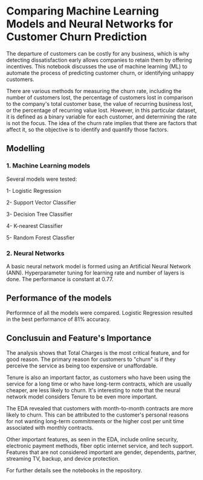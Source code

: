 # Comparing Machine Learning Models and Neural Networks for Customer Churn Prediction
The departure of customers can be costly for any business, which is why detecting dissatisfaction early allows companies to retain them by offering incentives. This notebook discusses the use of machine learning (ML) to automate the process of predicting customer churn, or identifying unhappy customers.

There are various methods for measuring the churn rate, including the number of customers lost, the percentage of customers lost in comparison to the company's total customer base, the value of recurring business lost, or the percentage of recurring value lost. However, in this particular dataset, it is defined as a binary variable for each customer, and determining the rate is not the focus. The idea of the churn rate implies that there are factors that affect it, so the objective is to identify and quantify those factors.

## Modelling
###  1. Machine Learning models
Several models were tested:

1- Logistic Regression

2- Support Vector Classifier

3- Decision Tree Classifier

4- K-nearest Classifier

5- Random Forest Classfier

### 2. Neural Networks
A basic neural network model is formed using an Artificial Neural Network (ANN). Hyperparameter tuning for learning rate and number of layers is done. The performance is constant at 0.77.

## Performance of the models
Performnce of all the models were compared. Logistic Regression resulted in the best performance of 81% accuracy. 

## Conclusuin and Feature's Importance

The analysis shows that Total Charges is the most critical feature, and for good reason. The primary reason for customers to "churn" is if they perceive the service as being too expensive or unaffordable.

Tenure is also an important factor, as customers who have been using the service for a long time or who have long-term contracts, which are usually cheaper, are less likely to churn. It's interesting to note that the neural network model considers Tenure to be even more important.

The EDA revealed that customers with month-to-month contracts are more likely to churn. This can be attributed to the customer's personal reasons for not wanting long-term commitments or the higher cost per unit time associated with monthly contracts.

Other important features, as seen in the EDA, include online security, electronic payment methods, fiber optic internet service, and tech support. Features that are not considered important are gender, dependents, partner, streaming TV, backup, and device protection. 

For further details see the notebooks in the repository.
